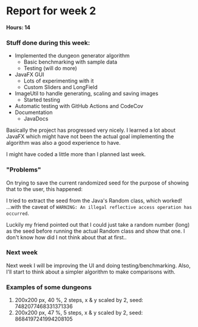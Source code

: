 # Report for week 2

**Hours: 14** 

### Stuff done during this week:

- Implemented the dungeon generator algorithm
  - Basic benchmarking with sample data
  - Testing (will do more)
- JavaFX GUI
  - Lots of experimenting with it
  - Custom Sliders and LongField
- ImageUtil to handle generating, scaling and saving images
  - Started testing
- Automatic testing with GitHub Actions and CodeCov
- Documentation
  - JavaDocs
    
Basically the project has progressed very nicely. I learned a lot about JavaFX which might have not been the actual goal implementing the algorithm was also a good experience to have. 

I might have coded a little more than I planned last week.

### "Problems"

On trying to save the current randomized seed for the purpose of showing that to the user, this happened: 

I tried to extract the seed from the Java's Random class, which worked! ...with the caveat of `WARNING: An illegal reflective access operation has occurred`. 

Luckily my friend pointed out that I could just take a random number (long) as the seed before running the actual Random class and show that one. I don't know how did I not think about that at first..

### Next week

Next week I will be improving the UI and doing testing/benchmarking. Also, I'll start to think about a simpler algorithm to make comparisons with.

### Examples of some dungeons

1. 200x200 px, 40 %, 2 steps, x & y scaled by 2, seed: 7482077468331371336
2. 200x200 px, 47 %, 5 steps, x & y scaled by 2, seed: 8684197241994208105
